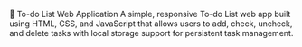 📝 To-do List Web Application
A simple, responsive To-do List web app built using HTML, CSS, and JavaScript that allows users to add, check, uncheck, and delete tasks with local storage support for persistent task management.

